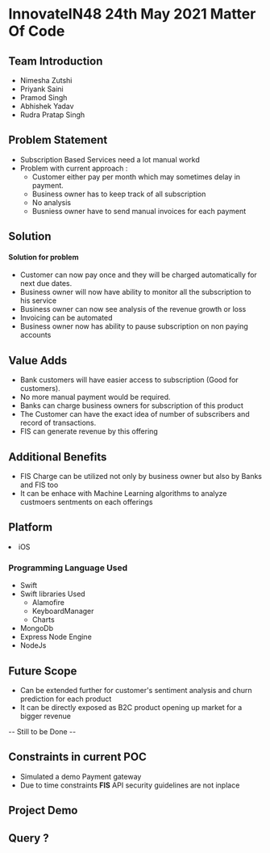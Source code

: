 <h1>InnovateIN48 24th May 2021  Matter Of Code</h1>
<h2>Team Introduction</h2>
<ul>
    <li>Nimesha Zutshi</li>
    <li>Priyank Saini</li>
    <li>Pramod Singh</li>
    <li>Abhishek Yadav</li>
    <li>Rudra Pratap Singh</li>
</ul>
<h2>Problem Statement</h2>
    <ul>
        <li>
            Subscription Based Services need a lot manual workd
        </li>
        <li> Problem with current approach :
            <ul>
                <li>Customer either pay per month which may sometimes delay in payment.</li>
		    <li>Business owner has to keep track of all subscription</li>
		    <li>No analysis </li>
		    <li>Busniess owner have to send manual invoices for each payment </li>
            </ul>
        </li>
    </ul>
        
         
            
<h2>Solution</h2>
<h4>Solution for problem </h4>
    <ul>
        <li>
            Customer can now pay once and they will be charged automatically for next due dates.
        </li>
	<li>
            Business owner will now have ability to monitor all the subscription to his service
        </li>
	<li>
            Business owner can now see analysis of the revenue growth or loss
        </li>
	<li>
            Invoicing can be automated
        </li>
	<li>
            Business owner now has ability to pause subscription on non paying accounts
        </li>
    </ul>
<h2>Value Adds</h2>
<ul>
    <li>Bank customers will have easier access to subscription (Good for customers).</li>
    <li>No more manual payment would be required.</li>
<li>Banks can charge business owners for subscription of this product </li>
    <li>The Customer can have the exact idea of number of subscribers and record of transactions.</li>
	<li>FIS can generate revenue by this offering </li>
</ul>
<h2>Additional Benefits </h2>
<ul>
	<li>
		FIS Charge can be utilized not only by business owner but also by Banks and FIS too
	</li>
	<li>
		It can be enhace with Machine Learning algorithms to analyze custmoers sentments on each offerings
	</li>
</ul>
<h2> Platform </h2>
    <li> iOS </li>

<h3>Programming Language Used </h3>	
<ul>
    <li>Swift</li>
    <li>
        Swift libraries Used
        <ul>
            <li> Alamofire </li>
            <li> KeyboardManager </li>
            <li> Charts </li>
        </ul>
    </li>
    <li>
	MongoDb
    </li>
	<li>
		Express Node Engine
	</li>
	<li>
	 NodeJs
	</li>
</ul>


<h2>Future Scope</h2>
<ul>
    <li>
        Can be extended further for customer's sentiment analysis and churn prediction for each product
    </li>
    <li>
	    It can be directly exposed as B2C product opening up market for a bigger revenue
	</li>
</ul>

-- Still to be Done --
<h2>Constraints in current POC</h2>
<ul>
    <li>
        Simulated a demo Payment gateway
    </li>
        <li>
        Due to time constraints <b>FIS</b> API security guidelines are not inplace
    </li>
</ul>
<h2>Project Demo</h2>

<h2>Query ?</h2>
